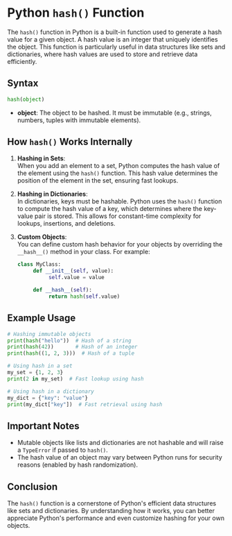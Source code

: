 # Python `hash()` Function

The `hash()` function in Python is a built-in function used to generate a hash value for a given object. A hash value is an integer that uniquely identifies the object. This function is particularly useful in data structures like sets and dictionaries, where hash values are used to store and retrieve data efficiently.

## Syntax
```python
hash(object)
```

- **object**: The object to be hashed. It must be immutable (e.g., strings, numbers, tuples with immutable elements).

## How `hash()` Works Internally
1. **Hashing in Sets**:  
    When you add an element to a set, Python computes the hash value of the element using the `hash()` function. This hash value determines the position of the element in the set, ensuring fast lookups.

2. **Hashing in Dictionaries**:  
    In dictionaries, keys must be hashable. Python uses the `hash()` function to compute the hash value of a key, which determines where the key-value pair is stored. This allows for constant-time complexity for lookups, insertions, and deletions.

3. **Custom Objects**:  
    You can define custom hash behavior for your objects by overriding the `__hash__()` method in your class. For example:
    ```python
    class MyClass:
         def __init__(self, value):
              self.value = value

         def __hash__(self):
              return hash(self.value)
    ```

## Example Usage
```python
# Hashing immutable objects
print(hash("hello"))  # Hash of a string
print(hash(42))       # Hash of an integer
print(hash((1, 2, 3)))  # Hash of a tuple

# Using hash in a set
my_set = {1, 2, 3}
print(2 in my_set)  # Fast lookup using hash

# Using hash in a dictionary
my_dict = {"key": "value"}
print(my_dict["key"])  # Fast retrieval using hash
```

## Important Notes
- Mutable objects like lists and dictionaries are not hashable and will raise a `TypeError` if passed to `hash()`.
- The hash value of an object may vary between Python runs for security reasons (enabled by hash randomization).

## Conclusion
The `hash()` function is a cornerstone of Python's efficient data structures like sets and dictionaries. By understanding how it works, you can better appreciate Python's performance and even customize hashing for your own objects.  